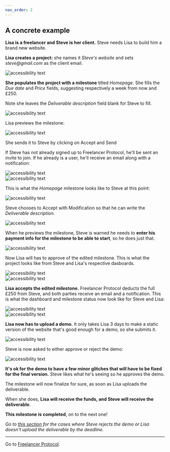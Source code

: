 ```yaml
---
nav_order: 2
---
```


## A concrete example

**Lisa is a freelancer and Steve is her client.** Steve needs Lisa to build him a brand new website.

<!-- Neither want to go through a platform that will charge expensive fees, so Lisa signs up to [Freelancer Protocol](https://www.freelancerprotocol.com/) as a freelancer.

 <div class ="example-image small">
  <img src="/images/freelancerSignUp.png" alt="accessibility text" >
</div> -->

**Lisa creates a project:** she names it _Steve's website_ and sets _steve@gmail.com_ as the client email.

 <div class ="example-image small">
  <img src="/images/NewProject.png" alt="accessibility text" >
</div>

 <!-- <div class ="example-image medium">
  <img src="/images/ProjectCategory.png" alt="accessibility text" >
</div> -->

**She populates the project with a milestone** titled _Homepage_. She fills the _Due date_ and _Price_ fields, suggesting respectively a week from now and £250.

Note she leaves the _Deliverable description_ field blank for Steve to fill.

 <div class ="example-image big">
  <img src="/images/LisasDraft.png" alt="accessibility text" >
</div>

Lisa previews the milestone:

 <div class ="example-image medium400">
  <img src="/images/LisasPreview.png" alt="accessibility text" >
</div>

She sends it to Steve by clicking on <span class="button blue-gradient" > Accept and Send</span>

If Steve has not already signed up to Freelancer Protocol, he'll be sent an invite to join. If he already is a user, he'll receive an email along with a notification:

 <div class ="example-image medium400">
  <img src="/images/StevesEmail.png" alt="accessibility text" >
</div>

 <div class ="example-image tiny long">
  <img src="/images/StevesNotification.png" alt="accessibility text" >
</div>

This is what the _Homepage_ milestone looks like to Steve at this point:

 <div class ="example-image big">
  <img src="/images/StevesReceives.png" alt="accessibility text" >
</div>

Steve chooses to <span class="button secondary-green" > Accept with Modification</span> so that he can write the _Deliverable description_.

 <div class ="example-image big">
  <img src="/images/StevesModification.png" alt="accessibility text" >
</div>

When he previews the milestone, Steve is warned he needs to **enter his payment info for the milestone to be able to start**, so he does just that.

 <div class ="example-image tiny long">
  <img src="/images/StevesWarning.png" alt="accessibility text" >
</div>

Now Lisa will has to approve of the edited milestone. This is what the project looks like from Steve and Lisa's respective dasboards.

 <div class ="two-cards">

  <div class ="example-image tiny-small">
    <img src="/images/LisasCard.png" alt="accessibility text" >
  </div>
  <div class ="example-image tiny-small">
    <img src="/images/StevesCard.png" alt="accessibility text" >
  </div>
  
</div>

**Lisa accepts the edited milestone.** Freelancer Protocol deducts the full £250 from Steve, and both parties receive an email and a notification. This is what the dashboard and milestone status now look like for Steve and Lisa:

 <div class ="two-cards">
    <div class ="example-image tiny-small">
    <img src="/images/MilestoneOngoing1.png" alt="accessibility text" >
    </div>
    <div class ="example-image tiny-small">
    <img src="/images/MilestoneOngoing2.png" alt="accessibility text" >
    </div>
</div>

**Lisa now has to upload a demo.** It only takes Lisa 3 days to make a static version of the website that's good enough for a demo, so she submits it.

 <div class ="example-image tiny-small">
  <img src="/images/DemoUpload.png" alt="accessibility text" >
</div>

Steve is now asked to either approve or reject the demo:

 <div class ="example-image small long">
  <img src="/images/StevesDemoApproval.png" alt="accessibility text" >
</div>

**It's ok for the demo to have a few minor glitches that will have to be fixed for the final version.**
Steve likes what he's seeing so he approves the demo.

The milestone will now finalize for sure, as soon as Lisa uploads the deliverable.

When she does, **Lisa will receive the funds, and Steve will receive the deliverable**.

**This milestone is completed**, on to the next one!

_Go to [this section](https://docs.freelancerprotocol.com/how.html#if-things-go-south) for the cases where Steve rejects the demo or Lisa doesn't upload the deliverable by the deadline._

---

Go to [Freelancer Protocol](https://www.freelancerprotocol.com/).

